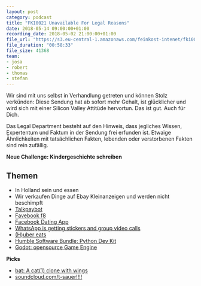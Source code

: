 ```yaml
---
layout: post
category: podcast
title: "FKI0021 Unavailable For Legal Reasons"
date: 2018-05-14 09:00:00+01:00
recording_date: 2018-05-02 21:00:00+01:00
file_url: "https://s3.eu-central-1.amazonaws.com/feinkost-intenet/fki0021.mp3"
file_duration: "00:58:33"
file_size: 41368
team:
- josa
- robert
- thomas
- stefan
---
```

Wir sind mit uns selbst in Verhandlung getreten und können Stolz verkünden: Diese Sendung hat ab sofort mehr Gehalt, ist glücklicher und wird sich mit einer Silicon Valley Attitüde hervortun. Das ist gut. Auch für Dich.  

Das Legal Department besteht auf den Hinweis, dass jegliches Wissen, Expertentum und Faktum in der Sendung frei erfunden ist. Etwaige Ähnlichkeiten mit tatsächlichen Fakten, lebenden oder verstorbenen Fakten sind rein zufällig.

__Neue Challenge: Kindergeschichte schreiben__

## Themen

- In Holland sein und essen
- Wir verkaufen Dinge auf Ebay Kleinanzeigen und werden nicht beschimpft
- [Talkpaybot](http://www.talkpaybot.com/)
- [Favebook f8](https://www.f8.com/)
- [Facebook Dating App](https://www.zeit.de/digital/internet/2018-05/facebook-f8-dating-mark-zuckerberg-tinder)
- [WhatsApp is getting stickers and group video calls](https://www.theverge.com/2018/5/1/17308194/whatsapp-group-video-calls-stickers-new-features-announced)
- [(H)uber eats](https://www.ubereats.com/)
- [Humble Software Bundle: Python Dev Kit](https://www.humblebundle.com/software/python-dev-kit-bundle)
- [Godot: opensource Game Engine](https://godotengine.org/)

**Picks**

- [bat: A cat(1) clone with wings](https://github.com/sharkdp/bat)
- [soundcloud.com/t-sauer!!!!](https://soundcloud.com/t-sauer)
